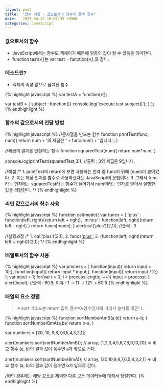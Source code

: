 ```yaml
---
layout: post
title:  "함수 지향 - 값으로서의 함수와 콜백 함수"
date:   2023-04-28 10:07:33 +0900
categories: JavaScript
---
```


### 값으로서의 함수

- JavaScript에서는 함수도 객체이기 때문에 일종의 값이 될 수 있음을 의미한다.
- function test(){}는 var test = function(){};와 같다.

### 메소드란?

- 객체의 속성 값으로 담겨진 함수

{% highlight javascript %}
var testA = function(){};

var testB = {
    subject : function(){
        console.log('execute test.subject()');
    }
};
{% endhighlight %}

### 함수의 값으로서의 전달 방법

{% highlight javascript %}
//문자열을 만드는 함수
function printTest(func, num){
    return num + '의 제곱은 ' + func(num) + '입니다.';
}

//제곱의 결과를 반환하는 함수
function squaredTest(num){
    return num*num;
}

console.log(printTest(squaredTest,3));   //출력 : 3의 제곱은 9입니다.

//해설
/*
    1. printTest의 return에 보면 사용하는 인자 중 func의 뒤에 (num)이 붙어있다.
    2. 이는 해당 인자를 함수로 사용하겠다는 JavaScript의 문법이다.
    3. 그래서 func라는 인자에는 squaredTest라는 함수가 들어가서
       num이라는 인자를 받아서 실행한 값을 리턴한다.
*/
{% endhighlight %}

### 리턴 값으로서의 함수 사용

{% highlight javascript %}
function cal(mode){
    var funcs = {
        'plus' : function(left, right){return left + right},
        'minus' : function(left, right){return left - right}
    }
    return funcs[mode];
}
alert(cal('plus')(2,1)); //출력 : 3

//실행과정
/*
    1. cal('plus')(2,1);
    2. funcs['plus'](2,1);
    3. (function(left, right){return left + right})(2,1);
*/
{% endhighlight %}

### 배열로서의 함수 사용

{% highlight javascript %}
var process = [
    function(input){ return input + 10;},
    function(input){ return input * input;},
    function(input){ return input / 2;}
];
var input = 1;
for(var i = 0; i < process.length; i++){
    input = process[i](input);
}
alert(input);   //출력 : 60.5, 이유 : 1 → 11 → 121 → 60.5
{% endhighlight %}

### 배열의 요소 정렬

>※ sort 메소드는 return 값이 음수/0/양수인지에 따라서 순서를 바꾼다.

{% highlight javascript %}
function sortNumberAmB(a,b){
    return a-b;
}
function sortNumberBmA(a,b){
    return b-a;
}

var numbers = [20, 10, 9,8,7,6,5,4,3,2,1];

alert(numbers.sort(sortNumberAmB));
// array, [1,2,3,4,5,6,7,8,9,10,20] => 비교 함수 (a, b)의 결과 값이 음수면 a가 앞으로 간다.

alert(numbers.sort(sortNumberBmA));
// array, [20,10,9,8,7,6,5,4,3,2,1] => 비교 함수 (a, b)의 결과 값이 음수면 b가 앞으로 간다.

//0인 경우에는 해당 요소를 제외한 다른 모든 데이터들에 대해서 정렬한다.
{% endhighlight %}